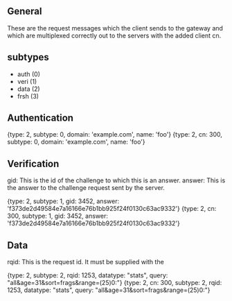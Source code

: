 General
---------------

These are the request messages which the client sends to the gateway and which are multiplexed correctly out to the servers with the added client cn.


subtypes
---------------

* auth (0)
* veri (1)
* data (2)
* frsh (3)

Authentication
-------------------------

{type: 2, subtype: 0, domain: 'example.com', name: 'foo'}
{type: 2, cn: 300, subtype: 0, domain: 'example.com', name: 'foo'}

Verification
-------------------------

gid: 	This is the id of the challenge to which this is an answer.
answer: This is the answer to the challenge request sent by the server.

{type: 2, subtype: 1, gid: 3452, answer: 'f373de2d49584e7a16166e76b1bb925f24f0130c63ac9332'}
{type: 2, cn: 300, subtype: 1, gid: 3452, answer: 'f373de2d49584e7a16166e76b1bb925f24f0130c63ac9332'}	

Data
-------------------------

rqid:	This is the request id. It must be supplied with the 

{type: 2, subtype: 2, rqid: 1253, datatype: "stats", query: "all&age=31&sort=frags&range=(25)0:"}
{type: 2, cn: 300, subtype: 2, rqid: 1253, datatype: "stats", query: "all&age=31&sort=frags&range=(25)0:"}